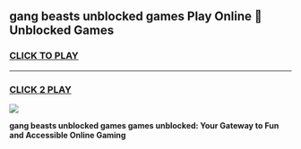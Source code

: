 
## gang beasts unblocked games Play Online 👋 Unblocked Games
<h3>
<a href="https://premium.freeplayer.one?title=gang_beasts_unblocked_games&ref=19F">CLICK TO PLAY</a></h3>
<hr>

<h3>
<a href="https://premium.freeplayer.one?title=gang_beasts_unblocked_games&ref=19F">CLICK 2 PLAY</a>
  
</h3>

<a href="https://premium.freeplayer.one?title=gang_beasts_unblocked_games&ref=19F"><img src="https://clearcache.store/games.png"></a>


**gang beasts unblocked games games unblocked: Your Gateway to Fun and Accessible Online Gaming**
